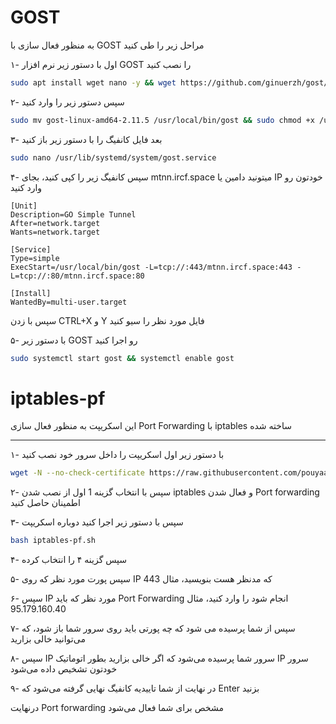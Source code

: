# GOST

به منظور فعال سازی با GOST مراحل زیر را طی کنید

۱- اول با دستور زیر نرم افزار GOST را نصب کنید

``` bash
sudo apt install wget nano -y && wget https://github.com/ginuerzh/gost/releases/download/v2.11.5/gost-linux-amd64-2.11.5.gz && gunzip gost-linux-amd64-2.11.5.gz
```

۲- سپس دستور زیر را وارد کنید

``` bash
sudo mv gost-linux-amd64-2.11.5 /usr/local/bin/gost && sudo chmod +x /usr/local/bin/gost
```

۳- بعد فایل کانفیگ را با دستور زیر باز کنید

``` bash
sudo nano /usr/lib/systemd/system/gost.service
```

۴- سپس کانفیگ زیر را کپی کنید، بجای mtnn.ircf.space میتونید دامین یا IP خودتون رو وارد کنید
```
[Unit]
Description=GO Simple Tunnel
After=network.target
Wants=network.target

[Service]
Type=simple
ExecStart=/usr/local/bin/gost -L=tcp://:443/mtnn.ircf.space:443 -L=tcp://:80/mtnn.ircf.space:80

[Install]
WantedBy=multi-user.target
```

سپس با زدن CTRL+X و Y فایل مورد نظر را سیو کنید

۵- با دستور زیر GOST رو اجرا کنید

``` bash
sudo systemctl start gost && systemctl enable gost
```



# iptables-pf
این اسکریپت به منظور فعال سازی Port Forwarding با iptables ساخته شده

---

۱- با دستور زیر اول اسکریپت را داخل سرور خود نصب کنید

``` bash
wget -N --no-check-certificate https://raw.githubusercontent.com/pouyaam/iptables-pf/main/iptables-pf.sh && chmod +x iptables-pf.sh && bash iptables-pf.sh
```
۲- سپس با انتخاب گزینه 1 اول از نصب شدن iptables و فعال شدن Port forwarding اطمینان حاصل کنید

۳- سپس با دستور زیر اجرا کنید دوباره اسکریپت
``` bash
bash iptables-pf.sh
```
۴- سپس گزینه ۴ را انتخاب کرده

۵- سپس پورت مورد نظر که روی IP که مدنظر هست بنویسید، مثال 443

۶- سپس IP مورد نظر که باید Port Forwarding انجام شود را وارد کنید، مثال 95.179.160.40

۷- سپس از شما پرسیده می شود که چه پورتی باید روی سرور شما باز شود، که می‌توانید خالی بزارید 

۸- سپس IP سرور شما پرسیده می‌شود که اگر خالی بزارید بطور اتوماتیک IP سرور خودتون تشخیص داده می‌شود

۹- در نهایت از شما تاییدیه کانفیگ نهایی گرفته می‌شود که Enter بزنید

درنهایت Port forwarding مشخص برای شما فعال می‌شود

